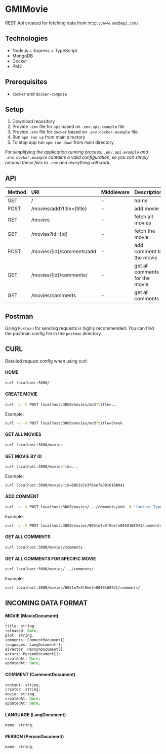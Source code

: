 # GMIMovie

REST Api created for fetching data from `http://www.omdbapi.com/`.

## Technologies
  - Node.js + Express + TypeScript 
  - MongoDB 
  - Docker
  - PM2

  ## Prerequisites
- `docker` and `docker-compose`

## Setup
1. Download repository
2. Provide `.env` file for `api` based on `.env.api.example` file
3. Provide `.env` file for `docker` based on `.env.docker.example` file
5. Run `npm run up` from main directory
7. To stop app run `npm run down` from main directory

*For simplifying the application running process, `.env.api.example` and `.env.docker.example` contains a valid configuration, so you can simply rename these files to `.env` and everything will work.*


## API

Method    | URI                             | Middleware        | Description
:-------- | :----------------               | :---------        | :---------
GET       | /                               | -                 | home
POST      | /movies/add?title={title}       | -                 | add movie
GET       | /movies                         | -                 | fetch all movies
GET       | /movies?id={id}                 | -                 | fetch the movie
POST      | /movies/{id}/comments/add       | -                 | add comment to the movie
GET       | /movies/{id}/comments/          | -                 | get all comments for the movie
GET       | /movies/comments                | -                 | get all comments

## Postman
Using `Postman` for sending requests is highly recommended. You can find the postman config file in the `postman` directory.


## CURL
Detailed request config when using curl:

#### HOME
```sh
curl localhost:3000/
```

#### CREATE MOVIE
```sh
curl -v -X POST localhost:3000/movies/add?title=...
```

Example:
```sh
curl -v -X POST localhost:3000/movies/add?title=Shrek
```

#### GET ALL MOVIES
```sh
curl localhost:3000/movies
```

#### GET MOVIE BY ID
```sh
curl localhost:3000/movies?id=...
```

Example:
```sh
curl localhost:3000/movies?id=6051e7e3f0eefe0010168941
```

#### ADD COMMENT
```sh
curl -v -X POST localhost:3000/movies/.../comments/add -H 'Content-Type: application/json' -d '{"creator":"...", "content":"..."}'
```

Example:
```sh
curl -v -X POST localhost:3000/movies/6051e7e3f0eefe0010168941/comments/add -H 'Content-Type: application/json' -d '{"creator":"Yoda", "content":"May the power be with you"}'
```

#### GET ALL COMMENTS
```sh
curl localhost:3000/movies/comments
```

#### GET ALL COMMENTS FOR SPECIFIC MOVIE
```sh
curl localhost:3000/movies/.../comments/
```

Example:
```sh
curl localhost:3000/movies/6051e7e3f0eefe0010168941/comments/
```

## INCOMING DATA FORMAT

#### MOVIE (MovieDocument)
```js
title: string;
released: Date;
plot: string;
comments: CommentDocument[];
languages: LangDocument[];
director: PersonDocument[];
actors: PersonDocument[];
createdAt: Date;
updatedAt: Date;
```

#### COMMENT (CommentDocument)
```js
content: string;
creator: string;
movie: string;
createdAt: Date;
updatedAt: Date;
```

#### LANGUAGE (LangDocument)
```js
name: string;
```

#### PERSON (PersonDocument)
```js
name: string;
```